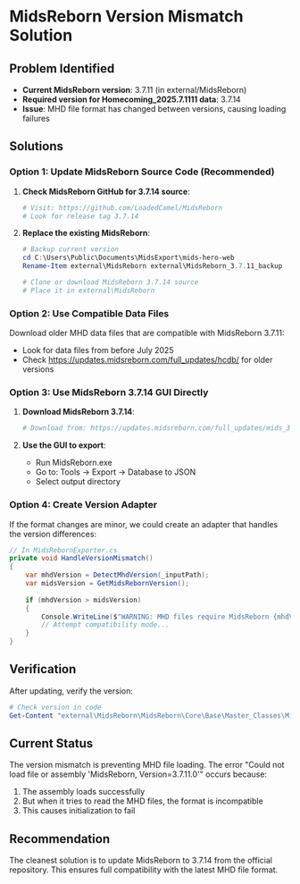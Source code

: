 # MidsReborn Version Mismatch Solution

## Problem Identified

- **Current MidsReborn version**: 3.7.11 (in external/MidsReborn)
- **Required version for Homecoming_2025.7.1111 data**: 3.7.14
- **Issue**: MHD file format has changed between versions, causing loading failures

## Solutions

### Option 1: Update MidsReborn Source Code (Recommended)

1. **Check MidsReborn GitHub for 3.7.14 source**:
   ```bash
   # Visit: https://github.com/LoadedCamel/MidsReborn
   # Look for release tag 3.7.14
   ```

2. **Replace the existing MidsReborn**:
   ```powershell
   # Backup current version
   cd C:\Users\Public\Documents\MidsExport\mids-hero-web
   Rename-Item external\MidsReborn external\MidsReborn_3.7.11_backup
   
   # Clone or download MidsReborn 3.7.14 source
   # Place it in external\MidsReborn
   ```

### Option 2: Use Compatible Data Files

Download older MHD data files that are compatible with MidsReborn 3.7.11:
- Look for data files from before July 2025
- Check https://updates.midsreborn.com/full_updates/hcdb/ for older versions

### Option 3: Use MidsReborn 3.7.14 GUI Directly

1. **Download MidsReborn 3.7.14**:
   ```powershell
   # Download from: https://updates.midsreborn.com/full_updates/mids_3.7.14.3+db_25.6.1082.zip
   ```

2. **Use the GUI to export**:
   - Run MidsReborn.exe
   - Go to: Tools → Export → Database to JSON
   - Select output directory

### Option 4: Create Version Adapter

If the format changes are minor, we could create an adapter that handles the version differences:

```csharp
// In MidsRebornExporter.cs
private void HandleVersionMismatch()
{
    var mhdVersion = DetectMhdVersion(_inputPath);
    var midsVersion = GetMidsRebornVersion();
    
    if (mhdVersion > midsVersion)
    {
        Console.WriteLine($"WARNING: MHD files require MidsReborn {mhdVersion}, but we have {midsVersion}");
        // Attempt compatibility mode...
    }
}
```

## Verification

After updating, verify the version:
```powershell
# Check version in code
Get-Content "external\MidsReborn\MidsReborn\Core\Base\Master_Classes\MidsContext.cs" | Select-String "AssemblyVersion"
```

## Current Status

The version mismatch is preventing MHD file loading. The error "Could not load file or assembly 'MidsReborn, Version=3.7.11.0'" occurs because:
1. The assembly loads successfully
2. But when it tries to read the MHD files, the format is incompatible
3. This causes initialization to fail

## Recommendation

The cleanest solution is to update MidsReborn to 3.7.14 from the official repository. This ensures full compatibility with the latest MHD file format.